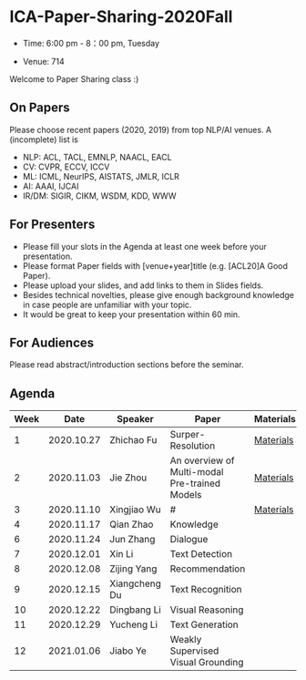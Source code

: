# ICA-Paper-Sharing-2020Fall

- Time: 6:00 pm - 8：00 pm, Tuesday

- Venue: 714

Welcome to Paper Sharing class :)

## On Papers
Please choose recent papers (2020, 2019) from top NLP/AI venues. A (incomplete) list is

- NLP: ACL, TACL, EMNLP, NAACL, EACL
- CV: CVPR, ECCV, ICCV
- ML: ICML, NeurIPS, AISTATS, JMLR, ICLR
- AI: AAAI, IJCAI
- IR/DM: SIGIR, CIKM, WSDM, KDD, WWW


## For Presenters
- Please fill your slots in the Agenda at least one week before your presentation.
- Please format Paper fields with [venue+year]title (e.g. [ACL20]A Good Paper).
- Please upload your slides, and add links to them in Slides fields.
- Besides technical novelties, please give enough background knowledge in case people are unfamiliar with your topic.
- It would be great to keep your presentation within 60 min.

## For Audiences
Please read abstract/introduction sections before the seminar.


## Agenda
|Week|	Date	|Speaker|	Paper|	Materials|
|  ----   | ----  |   ----   | ----  |   ----   |
|1|	2020.10.27	|Zhichao Fu | Surper-Resolution	|	[Materials](#)|
|2|	2020.11.03	|Jie Zhou | An overview of Multi-modal Pre-trained Models	|[Materials](#)	|
|3|	2020.11.10	|Xingjiao Wu | #	| [Materials]()	| 
|4|	2020.11.17	|Qian Zhao |	Knowledge|	|
|6|	2020.11.24	|Jun Zhang |	Dialogue |	|
|7|	2020.12.01	| Xin Li |	Text Detection |	|
|8|	2020.12.08	| Zijing Yang | Recommendation	|	|
|9|	2020.12.15	| Xiangcheng Du | Text Recognition	|	|
|10|	2020.12.22	| Dingbang Li | Visual Reasoning|
|11|	2020.12.29	| Yucheng Li | Text Generation |
|12|	2021.01.06	| Jiabo Ye | Weakly Supervised Visual Grounding  |
